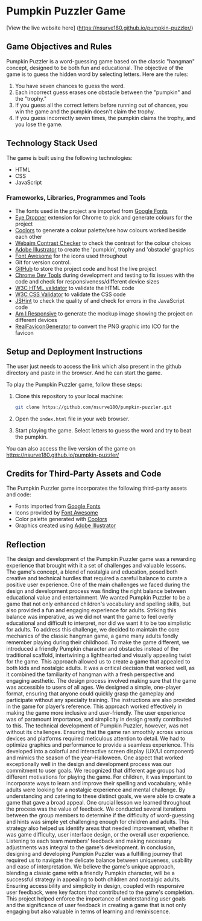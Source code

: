 # Pumpkin Puzzler Game

[View the live website here] (https://nsurve180.github.io/pumpkin-puzzler/)

## Game Objectives and Rules

Pumpkin Puzzler is a word-guessing game based on the classic "hangman" concept, designed to be both fun and educational. The objective of the game is to guess the hidden word by selecting letters. Here are the rules:

1. You have seven chances to guess the word.
2. Each incorrect guess erases one obstacle between the "pumpkin" and the "trophy."
3. If you guess all the correct letters before running out of chances, you win the game and the pumpkin doesn't claim the trophy.
4. If you guess incorrectly seven times, the pumpkin claims the trophy, and you lose the game.

## Technology Stack Used

The game is built using the following technologies:

- HTML
- CSS
- JavaScript
### Frameworks, Libraries, Programmes and Tools

 - The fonts used in the project are imported from [Google Fonts](https://fonts.google.com/)
 - [Eye Dropper](https://eyedropper.org/) extension for Chrome to pick and generate colours for the project
- [Coolors](https://coolors.co/) to generate a colour palette/see how colours worked beside each other
- [Webaim Contrast Checker](https://webaim.org/resources/contrastchecker/) to check the contrast for the colour choices 
- [Adobe Illustrator](https://www.adobe.com/ie/products/illustrator.html) to create the 'pumpkin', trophy and 'obstacle' graphics
- [Font Awesome](https://fontawesome.com/) for the icons used throughout
- Git for version control.
- [GitHub](https://github.com/) to store the project code and host the live project
- [Chrome Dev Tools](https://developer.chrome.com/docs/devtools/) during development and testing to fix issues with the code and check for responsiveness/different device sizes
- [W3C HTML validator](https://validator.w3.org/) to validate the HTML code
- [W3C CSS Validator](https://jigsaw.w3.org/css-validator/) to validate the CSS code
- [JSHint](https://jshint.com/) to check the quality of and check for errors in the JavaScript code
- [Am I Responsive](http://ami.responsivedesign.is/) to generate the mockup image showing the project on different devices
- [RealFaviconGenerator](https://realfavicongenerator.net/) to convert the PNG graphic into ICO for the favicon


## Setup and Deployment Instructions

The user just needs to access the link which also present in the github directory and paste in the browser. And he can start the game.

To play the Pumpkin Puzzler game, follow these steps:

1. Clone this repository to your local machine:

   ```bash
   git clone https://github.com/nsurve180/pumpkin-puzzler.git
   ```

2. Open the `index.html` file in your web browser.

3. Start playing the game. Select letters to guess the word and try to beat the pumpkin.

You can also access the live version of the game on https://nsurve180.github.io/pumpkin-puzzler/

## Credits for Third-Party Assets and Code

The Pumpkin Puzzler game incorporates the following third-party assets and code:

- Fonts imported from [Google Fonts](https://fonts.google.com/)
- Icons provided by [Font Awesome](https://fontawesome.com/)
- Color palette generated with [Coolors](https://coolors.co/)
- Graphics created using [Adobe Illustrator](https://www.adobe.com/products/illustrator.html)

## Reflection 

The design and development of the Pumpkin Puzzler game was a rewarding experience that brought with it a set of challenges and valuable lessons. The game's concept, a blend of nostalgia and education, posed both creative and technical hurdles that required a careful balance to curate a positive user experience. 
One of the main challenges we faced during the design and development process was finding the right balance between educational value and entertainment. We wanted Pumpkin Puzzler to be a game that not only enhanced children's vocabulary and spelling skills, but also provided a fun and engaging experience for adults. Striking this balance was imperative, as we did not want the game to feel overly educational and difficult to interpret, nor did we want it to be too simplistic for adults.
To address this challenge, we decided to maintain the core mechanics of the classic hangman game, a game many adults fondly remember playing during their childhood. To make the game different, we introduced a friendly Pumpkin character and obstacles instead of the traditional scaffold, intertwining a lighthearted and visually appealing twist for the game. This approach allowed us to create a game that appealed to both kids and nostalgic adults. It was a critical decision that worked well, as it combined the familiarity of hangman with a fresh perspective and engaging aesthetic.
The design process involved making sure that the game was accessible to users of all ages. We designed a simple, one-player format, ensuring that anyone could quickly grasp the gameplay and participate without any specialty training. The instructions are also provided in the game for player’s reference. This approach worked effectively in making the game more inclusive and user-friendly. The user experience was of paramount importance, and simplicity in design greatly contributed to this. 
The technical development of Pumpkin Puzzler, however, was not without its challenges. Ensuring that the game ran smoothly across various devices and platforms required meticulous attention to detail. We had to optimize graphics and performance to provide a seamless experience. This developed into a colorful and interactive screen display (UX/UI component) and mimics the season of the year–Halloween.
One aspect that worked exceptionally well in the design and development process was our commitment to user goals. We recognized that different age groups had different motivations for playing the game. For children, it was important to incorporate ways to learn and improve their spelling and vocabulary, while adults were looking for a nostalgic experience and mental challenge. By understanding and catering to these distinct goals, we were able to create a game that gave a broad appeal.
One crucial lesson we learned throughout the process was the value of feedback. We conducted several iterations between the group members to determine if the difficulty of word-guessing and hints was simple yet challenging enough for children and adults. This strategy also helped us identify areas that needed improvement, whether it was game difficulty, user interface design, or the overall user experience. Listening to each team members’ feedback and making necessary adjustments was integral to the game's development.
In conclusion, designing and developing Pumpkin Puzzler was a fulfilling journey that required us to navigate the delicate balance between uniqueness, usability and ease of interpretation. We believe the game's unique approach, blending a classic game with a friendly Pumpkin character, will be a successful strategy in appealing to both children and nostalgic adults. Ensuring accessibility and simplicity in design, coupled with responsive user feedback, were key factors that contributed to the game's completion. This project helped enforce the importance of understanding user goals and the significance of user feedback in creating a game that is not only engaging but also valuable in terms of learning and reminiscence.
